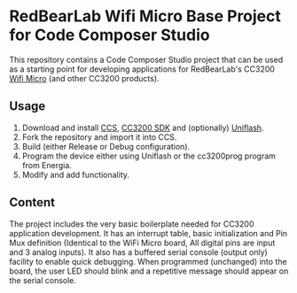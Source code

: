 # RedBearLab Wifi Micro Base Project for Code Composer Studio

This repository contains a Code Composer Studio project that can be used as a starting point for developing applications 
for RedBearLab's CC3200 [Wifi Micro](http://redbear.cc/wifi-micro/) (and other CC3200 products).

## Usage

1. Download and install [CCS](http://www.ti.com/tool/ccstudio), [CC3200 SDK](http://www.ti.com/tool/cc3200sdk?keyMatch=cc3200%20sdk&tisearch=Search-EN-Everything) and (optionally) [Uniflash](http://www.ti.com/tool/Uniflash?keyMatch=uniflash&tisearch=Search-EN-Everything).
2. Fork the repository and import it into CCS.
3. Build (either Release or Debug configuration).
4. Program the device either using Uniflash or the cc3200prog program from Energia.
5. Modify and add functionality.

## Content

The project includes the very basic boilerplate needed for CC3200 application development. It has an interrupt table, basic initialization and
Pin Mux definition (Identical to the WiFi Micro board, All digital pins are input and 3 analog inputs). It also has a buffered serial console
(output only) facility to enable quick debugging.
When programmed (unchanged) into the board, the user LED should blink and a repetitive message should appear on the serial console.
